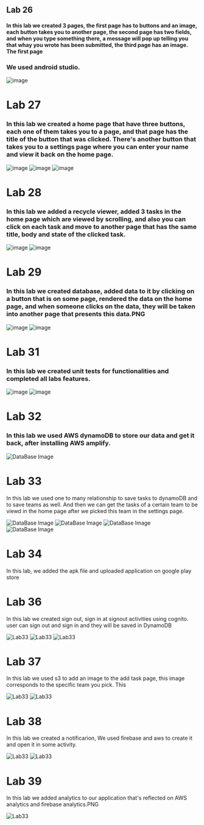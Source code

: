 ## Lab 26

#### In this lab we created 3 pages, the first page has to buttons and an image, each button takes you to another page, the second page has two fields, and when you type something there, a message will pop up telling you that whay you wrote has been submitted, the third page has an image. The first page

### We used android studio.

![image](Screenshots/lab26.PNG)

# Lab 27

### In this lab we created a home page that have three buttons, each one of them takes you to a page, and that page has the title of the button that was clicked. There's another button that takes you to a settings page where you can enter your name and view it back on the home page.

![image](Screenshots/Lab27.PNG)
![image](Screenshots/lab27-3.PNG)
![image](Screenshots/lab27-2.PNG)

# Lab 28

### In this lab we added a recycle viewer, added 3 tasks in the home page which are viewed by scrolling, and also you can click on each task and move to another page that has the same title, body and state of the clicked task.

![image](Screenshots/Lab28-1.PNG)
![image](Screenshots/Lab28-2.PNG)

# Lab 29

### In this lab we created database, added data to it by clicking on a button that is on some page, rendered the data on the home page, and when someone clicks on the data, they will be taken into another page that presents this data.PNG

![image](Screenshots/Lab29-1.PNG)
![image](Screenshots/Lab29-2.PNG)

# Lab 31

### In this lab we created unit tests for functionalities and completed all labs features.

![image](Screenshots/Lab31-1.PNG)
![image](Screenshots/Lab31-2.PNG)

# Lab 32

### In this lab we used AWS dynamoDB to store our data and get it back, after installing AWS amplify.

![DataBase Image](Screenshots/DataBase.png)

# Lab 33

In this lab we used one to many relationship to save tasks to dynamoDB and to save teams as well. And then we can get the tasks of a certain team to be viewd in the home page after we picked this team in the settings page.

![DataBase Image](Screenshots/Lab33-1.PNG)
![DataBase Image](Screenshots/Lab33-2.PNG)
![DataBase Image](Screenshots/Lab33-3.PNG)
![DataBase Image](Screenshots/Lab33-4.PNG)

# Lab 34

In this lab, we added the apk file and uploaded application on google play store

# Lab 36

In this lab we created sign out, sign in at signout activities using cognito. user can sign out and sign in and they will be saved in DynamoDB

![Lab33](Screenshots/Lab36-1.PNG)
![Lab33](Screenshots/Lab36-2.PNG)
![Lab33](Screenshots/Lab36-3.PNG)

# Lab 37

In this lab we used s3 to add an image to the add task page, this image corresponds to the specific team you pick. This

![Lab33](Screenshots/Lab37-1.PNG)
![Lab33](Screenshots/Lab37-2.PNG)

# Lab 38

In this lab we created a notificarion, We used firebase and aws to create it and open it in some activity.

![Lab33](Screenshots/Lab38-1.PNG)
![Lab33](Screenshots/Lab38-2.PNG)

# Lab 39

In this lab we added analytics to our application that's reflected on AWS analytics and firebase analytics.PNG

![Lab33](Screenshots/Lab39-1.PNG)
